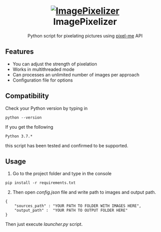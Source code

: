 <h1 align="center">
  <br>
  <a href="https://github.com/gtx-1060/ImagePixelizer"><img src="https://i.ibb.co/B37rSdy/Frame-1.png" alt="ImagePixelizer "></a>
  <br>
  ImagePixelizer 
  <br>
</h1>
<p align="center">Python script for pixelating pictures using <a href="https://pixel-me.tokyo/en/">pixel-me</a> API</p>

## Features
 - You can adjust the strength of pixelation
 - Works in multithreaded mode
 - Can processes an unlimited number of images per approach
 - Configuration file for options
 
 
## Compatibility
Check your Python version by typing in
```shell script
python --version
```
If you get the following
```shell script
Python 3.7.*
```
this script has been tested and confirmed to be supported.


## Usage
1. Go to the project folder and type in the console
```shell script
pip install -r requirements.txt
```
2. Then open *config.json* file and write path to images and output path.
```
{
    "sources_path" : "YOUR PATH TO FOLDER WITH IMAGES HERE",
    "output_path" :  "YOUR PATH TO OUTPUT FOLDER HERE"
}
```
Then just execute *launcher.py* script.
